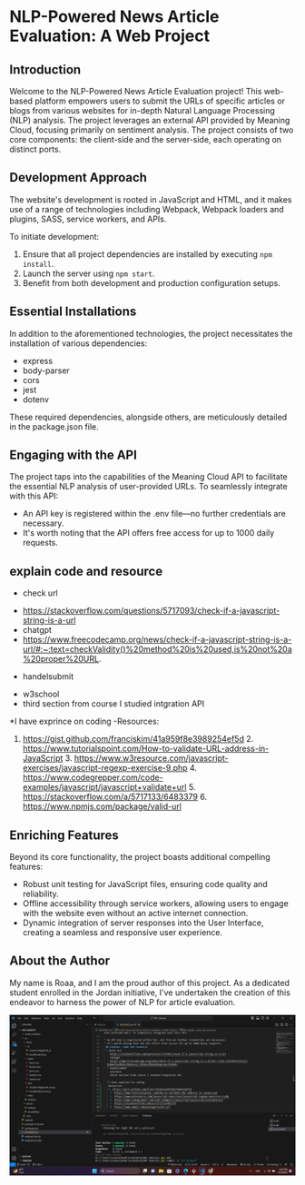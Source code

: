 # NLP-Powered News Article Evaluation: A Web Project

## Introduction

Welcome to the NLP-Powered News Article Evaluation project! This web-based platform empowers users to submit the URLs of specific articles or blogs from various websites for in-depth Natural Language Processing (NLP) analysis. The project leverages an external API provided by Meaning Cloud, focusing primarily on sentiment analysis. The project consists of two core components: the client-side and the server-side, each operating on distinct ports.

## Development Approach

The website's development is rooted in JavaScript and HTML, and it makes use of a range of technologies including Webpack, Webpack loaders and plugins, SASS, service workers, and APIs.

To initiate development:

1. Ensure that all project dependencies are installed by executing `npm install`.
2. Launch the server using `npm start`.
3. Benefit from both development and production configuration setups.

## Essential Installations

In addition to the aforementioned technologies, the project necessitates the installation of various dependencies:

* express
* body-parser
* cors
* jest
* dotenv

These required dependencies, alongside others, are meticulously detailed in the package.json file.

## Engaging with the API

The project taps into the capabilities of the Meaning Cloud API to facilitate the essential NLP analysis of user-provided URLs. To seamlessly integrate with this API:

* An API key is registered within the .env file—no further credentials are necessary.
* It's worth noting that the API offers free access for up to 1000 daily requests.
 ## explain  code and resource
 * check url 
  - https://stackoverflow.com/questions/5717093/check-if-a-javascript-string-is-a-url
  - chatgpt
  - https://www.freecodecamp.org/news/check-if-a-javascript-string-is-a-url/#:~:text=checkValidity()%20method%20is%20used,is%20not%20a%20proper%20URL.
  * handelsubmit 
  - w3school
  - third section from course I studied intgration API

  *I have exprince on coding
  -Resources:
   1. https://gist.github.com/franciskim/41a959f8e3989254ef5d
    2. https://www.tutorialspoint.com/How-to-validate-URL-address-in-JavaScript
    3. https://www.w3resource.com/javascript-exercises/javascript-regexp-exercise-9.php
    4. https://www.codegrepper.com/code-examples/javascript/javascript+validate+url
    5. https://stackoverflow.com/a/5717133/6483379
    6. https://www.npmjs.com/package/valid-url
  
## Enriching Features

Beyond its core functionality, the project boasts additional compelling features:

* Robust unit testing for JavaScript files, ensuring code quality and reliability.
* Offline accessibility through service workers, allowing users to engage with the website even without an active internet connection.
* Dynamic integration of server responses into the User Interface, creating a seamless and responsive user experience.

## About the Author

My name is Roaa, and I am the proud author of this project. As a dedicated student enrolled in the Jordan initiative, I've undertaken the creation of this endeavor to harness the power of NLP for article evaluation.


![test](./images/test.png)
